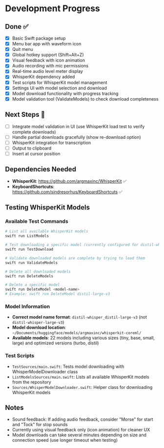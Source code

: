 # Development Progress

## Done ✅
- [x] Basic Swift package setup
- [x] Menu bar app with waveform icon
- [x] Quit menu
- [x] Global hotkey support (Shift+Alt+Z)  
- [x] Visual feedback with icon animation
- [x] Audio recording with mic permissions
- [x] Real-time audio level meter display
- [x] WhisperKit dependency added
- [x] Test scripts for WhisperKit model management
- [x] Settings UI with model selection and download
- [x] Model download functionality with progress tracking
- [x] Model validation tool (ValidateModels) to check download completeness

## Next Steps 📝
- [ ] Integrate model validation in UI (use WhisperKit load test to verify complete downloads)
- [ ] Handle partial downloads gracefully (show re-download option)
- [ ] WhisperKit integration for transcription
- [ ] Output to clipboard
- [ ] Insert at cursor position

## Dependencies Needed
- **WhisperKit**: https://github.com/argmaxinc/WhisperKit ✅
- **KeyboardShortcuts**: https://github.com/sindresorhus/KeyboardShortcuts ✅

## Testing WhisperKit Models

### Available Test Commands
```bash
# List all available WhisperKit models
swift run ListModels

# Test downloading a specific model (currently configured for distil-whisper_distil-large-v3)
swift run TestDownload

# Validate downloaded models are complete by trying to load them
swift run ValidateModels

# Delete all downloaded models
swift run DeleteModels

# Delete a specific model
swift run DeleteModel <model-name>
# Example: swift run DeleteModel distil-large-v3
```

### Model Information
- **Correct model name format**: `distil-whisper_distil-large-v3` (not `distil-whisper-large-v3`)
- **Model download location**: `~/Documents/huggingface/models/argmaxinc/whisperkit-coreml/`
- **Available models**: 22 models including various sizes (tiny, base, small, large) and optimized versions (turbo, distil)

### Test Scripts
- `TestSources/main.swift`: Tests model downloading with WhisperModelDownloader class
- `ListModelsSources/main.swift`: Lists all available WhisperKit models from the repository
- `Sources/WhisperModelDownloader.swift`: Helper class for downloading WhisperKit models

## Notes
- Sound feedback: If adding audio feedback, consider "Morse" for start and "Tock" for stop sounds
- Currently using visual feedback only (icon animation) for cleaner UX
- Model downloads can take several minutes depending on size and connection speed (use longer timeout when testing)